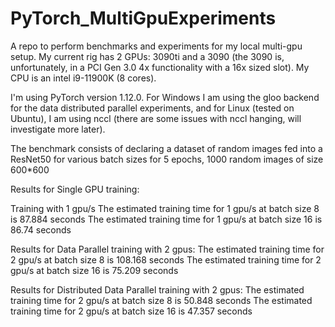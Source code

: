 # PyTorch_MultiGpuExperiments
A repo to perform benchmarks and experiments for my local multi-gpu setup.
My current rig has 2 GPUs: 3090ti and a 3090 (the 3090 is, unfortunately, in a PCI Gen 3.0
4x functionality with a 16x sized slot).
My CPU is an intel i9-11900K (8 cores).

I'm using PyTorch version 1.12.0. For Windows I am using the gloo backend for 
the data distributed parallel experiments, and for Linux (tested on Ubuntu), I
am using nccl (there are some issues with nccl hanging, will investigate more later).

The benchmark consists of declaring a dataset of random images fed into a ResNet50
for various batch sizes for 5 epochs, 1000 random images of size 600*600

Results for Single GPU training:

Training with 1 gpu/s
The estimated training time for 1 gpu/s at batch size 8 is 87.884 seconds
The estimated training time for 1 gpu/s at batch size 16 is 86.74 seconds

Results for Data Parallel training with 2 gpus:
The estimated training time for 2 gpu/s at batch size 8 is 108.168 seconds
The estimated training time for 2 gpu/s at batch size 16 is 75.209 seconds

Results for Distributed Data Parallel training with 2 gpus:
The estimated training time for 2 gpu/s at batch size 8 is 50.848 seconds
The estimated training time for 2 gpu/s at batch size 16 is 47.357 seconds
